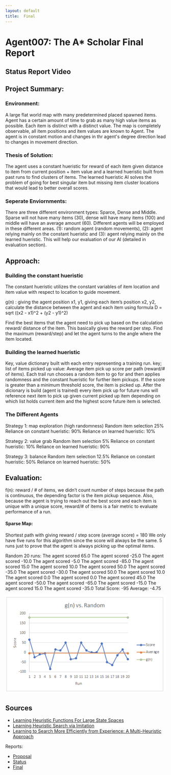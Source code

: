 ```yaml
---
layout: default
title:  Final
---
```


# Agent007: The A* Scholar Final Report

## Status Report Video

## Project Summary:

### Environment:
A large flat world map with many predetermined placed spawned items. Agent has a certain amount of time to grab as many high value items as possible. Each item is distinct with a distinct value. The map is completely observable, all item positions and item values are known to Agent. The agent is in constant motion and changes in thr agent's degree direction lead to changes in movement direction.

### Thesis of Solution:
The agent uses a constant hueristic for reward of each item given distance to item from current position + item value and a learned hueristic built from past runs to find clusters of items. The learned hueristic AI solves the problem of going for best singular item but missing item cluster locations that would lead to better overall scores. 

### Seperate Enviornments:
There are three different environment types: Sparce, Dense and Middle. Sparse will not have many items (30), dense will have many items (100) and middle will have an average amount (60). Different agents will be employed in these different areas. (1): random agent (random movements), (2): agent relying mainly on the constant hueristic and (3): agent relying mainly on the learned hueristic. This will help our evaluation of our AI (detailed in evaluation section).

## Approach:

### Building the constant hueristic
The constant hueristic utilizes the constant variables of item location and item value with respect to location to guide movement.

g(n) : giving the agent position x1, y1, giving each item’s position x2, y2, calculate the distance between the agent and each item using formula D = sqrt ((x2 - x1)^2 + (y2 - y1)^2) 

Find the best items that the agent need to pick up based on the calculation reward/ distance of the item. This basically gives the reward per step. Find the maximum (reward/step) and let the agent turns to the angle where the item located. 

### Building the learned hueristic
Key, value dictionary built with each entry representing a training run.
key; list of items picked up
value: Average item pick up score per path (reward/# of items).
Each trail run chooses a random item to go for and then applies randomness and the constant hueristic for further item pickups. If the score is greater than a minimum threshold score, the item is picked up. After the dicionary is build (agent is trained) every item pick up for future runs will reference next item to pick up given current picked up item depending on which list holds current item and the highest score future item is selected. 

### The Different Agents
Strategy 1: map exploration (high randomness)
Random item selection 25%
Reliance on constant hueristic: 90%
Reliance on learned hueristic: 10%

Strategy 2: value grab
Random item selection 5%
Reliance on constant hueristic: 10%
Reliance on learned hueristic: 90%

Strategy 3: balance
Random item selection 12.5%
Reliance on constant hueristic: 50%
Reliance on learned hueristic: 50%

## Evaluation:
f(n): reward / # of items, we didn’t count number of steps because the path is continuous, the depending factor is the item pickup sequence. Also, because the agent is trying to reach out the best score and each item is unique with a unique score, reward/# of items is a fair metric to evaluate performance of a run.

#### Sparse Map:
Shortest path with giving reward / step score (average score) = 180
We only have five runs for this algorithm since the score will always be the same. 5 runs just to prove that the agent is always picking up the optimal items.

Random 20 runs:
The agent scored 65.0
The agent scored -25.0
The agent scored -10.0
The agent scored -5.0
The agent scored -85.0
The agent scored 15.0
The agent scored 10.0
The agent scored 50.0
The agent scored -35.0
The agent scored -30.0
The agent scored 50.0
The agent scored 10.0
The agent scored 0.0
The agent scored 0.0
The agent scored 45.0
The agent scored -50.0
The agent scored -65.0
The agent scored -15.0
The agent scored 15.0
The agent scored -35.0
Total Score: -95 
Average: -4.75

![](randomVSConstant.png?raw=true)



## Sources
- [Learning Heuristic Functions For Large State Spaces](https://www.sciencedirect.com/science/article/pii/S0004370211000877?fbclid=IwAR3o29EXShje6HAfJ-OC908yusSttGQ1AaaLXFmG_2wmK_0_tiwZCSYQCDI) 
- [Learning Heuristic Search via Imitation](http://proceedings.mlr.press/v78/bhardwaj17a/bhardwaj17a.pdf)
- [Learning to Search More Efficiently from Experience: A Multi-Heuristic Approach](https://www.cs.cmu.edu/~maxim/files/learningtosearch_socs15.pdf)

Reports:

- [Proposal](proposal.html)
- [Status](status.html)
- [Final](final.html)







